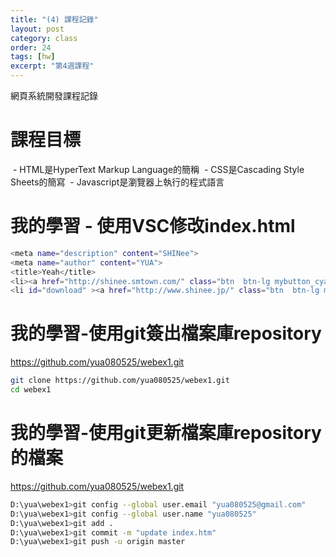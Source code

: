 ```yaml
---
title: "(4) 課程記錄"
layout: post
category: class
order: 24
tags: [hw]
excerpt: "第4週課程"
---
```

網頁系統開發課程記錄


# 課程目標

 - HTML是HyperText Markup Language的簡稱
 - CSS是Cascading Style Sheets的簡寫
 - Javascript是瀏覽器上執行的程式語言

# 我的學習 - 使用VSC修改index.html
```sh
<meta name="description" content="SHINee">
<meta name="author" content="YUA">
<title>Yeah</title>
<li><a href="http://shinee.smtown.com/" class="btn  btn-lg mybutton_cyano wow fadeIn" data-wow-delay="0.8s"><span class="network-name">韓文官網</span></a></li>
<li id="download" ><a href="http://www.shinee.jp/" class="btn  btn-lg mybutton_standard wow swing wow fadeIn" data-wow-delay="1.2s"><span class="network-name">日文官網</span></a></li>

```

# 我的學習-使用git簽出檔案庫repository

https://github.com/yua080525/webex1.git
```sh
git clone https://github.com/yua080525/webex1.git
cd webex1
```

# 我的學習-使用git更新檔案庫repository的檔案

https://github.com/yua080525/webex1.git
```sh
D:\yua\webex1>git config --global user.email "yua080525@gmail.com"
D:\yua\webex1>git config --global user.name "yua080525"
D:\yua\webex1>git add .
D:\yua\webex1>git commit -m "update index.htm"
D:\yua\webex1>git push -u origin master
```










